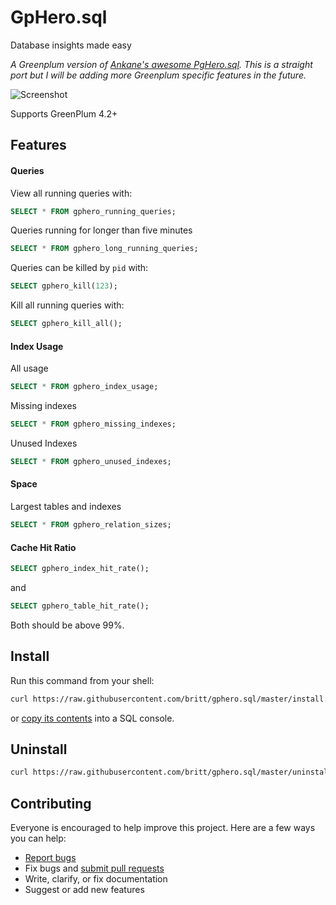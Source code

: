# GpHero.sql

Database insights made easy

*A Greenplum version of [Ankane's awesome PgHero.sql](https://github.com/ankane/pghero). This is a straight port but I will be adding more Greenplum specific features in the future.*

![Screenshot](https://pghero.herokuapp.com/assets/console-75e99c4a6e049943da6eba66b3d758e7.png)

Supports GreenPlum 4.2+

## Features

#### Queries

View all running queries with:

```sql
SELECT * FROM gphero_running_queries;
```

Queries running for longer than five minutes

```sql
SELECT * FROM gphero_long_running_queries;
```

Queries can be killed by `pid` with:

```sql
SELECT gphero_kill(123);
```

Kill all running queries with:

```sql
SELECT gphero_kill_all();
```

#### Index Usage

All usage

```sql
SELECT * FROM gphero_index_usage;
```

Missing indexes

```sql
SELECT * FROM gphero_missing_indexes;
```

Unused Indexes

```sql
SELECT * FROM gphero_unused_indexes;
```

#### Space

Largest tables and indexes

```sql
SELECT * FROM gphero_relation_sizes;
```

#### Cache Hit Ratio

```sql
SELECT gphero_index_hit_rate();
```

and

```sql
SELECT gphero_table_hit_rate();
```

Both should be above 99%.

## Install

Run this command from your shell:

```sh
curl https://raw.githubusercontent.com/britt/gphero.sql/master/install.sql | psql db_name
```

or [copy its contents](https://raw.githubusercontent.com/britt/gphero.sql/master/install.sql) into a SQL console.

## Uninstall

```sh
curl https://raw.githubusercontent.com/britt/gphero.sql/master/uninstall.sql | psql db_name
```

## Contributing

Everyone is encouraged to help improve this project. Here are a few ways you can help:

- [Report bugs](https://github.com/ankane/pghero.sql/issues)
- Fix bugs and [submit pull requests](https://github.com/ankane/pghero.sql/pulls)
- Write, clarify, or fix documentation
- Suggest or add new features
